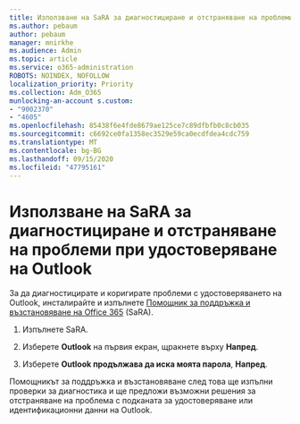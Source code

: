 ```yaml
---
title: Използване на SaRA за диагностициране и отстраняване на проблеми при удостоверяване на Outlook
ms.author: pebaum
author: pebaum
manager: mnirkhe
ms.audience: Admin
ms.topic: article
ms.service: o365-administration
ROBOTS: NOINDEX, NOFOLLOW
localization_priority: Priority
ms.collection: Adm_O365
munlocking-an-account s.custom:
- "9002370"
- "4605"
ms.openlocfilehash: 85438f6e4fde8679ae125ce7c89dfbfb0c8cb035
ms.sourcegitcommit: c6692ce0fa1358ec3529e59ca0ecdfdea4cdc759
ms.translationtype: MT
ms.contentlocale: bg-BG
ms.lasthandoff: 09/15/2020
ms.locfileid: "47795161"
---
```

# <a name="use-sara-to-diagnose-and-resolve-outlook-authentication-issues"></a>Използване на SaRA за диагностициране и отстраняване на проблеми при удостоверяване на Outlook

За да диагностицирате и коригирате проблеми с удостоверяването на Outlook, инсталирайте и изпълнете [Помощник за поддръжка и възстановяване на Office 365](https://diagnostics.office.com/#/) (SaRA).

1. Изпълнете SaRA.

2. Изберете **Outlook** на първия екран, щракнете върху **Напред**.

3. Изберете **Outlook продължава да иска моята парола**, **Напред**.

Помощникът за поддръжка и възстановяване след това ще изпълни проверки за диагностика и ще предложи възможни решения за отстраняване на проблема с подканата за удостоверяване или идентификационни данни на Outlook.
